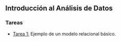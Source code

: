 ## Introducción al Análisis de Datos

### Tareas

<ul>
  <li><a href="https://github.com/eduuest/Backup-DA/blob/main/Nivel1/IntroDA/Tareas/Tarea1/Tarea1.pdf">Tarea 1:</a> Ejemplo de un modelo relacional básico.</li>
</ul>
